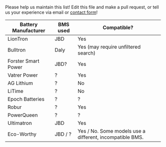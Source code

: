 Please help us maintain this list! Edit this file and make a pull request, or tell us your experience via email or [contact form](https://smartbmsutility.com/contact/)!

| Battery Manufacturer | BMS used | Compatible?                         |
|----------------------|----------|-------------------------------------|
| LionTron             | JBD      | Yes                                 |
| Bulltron             | Daly     | Yes (may require unfiltered search) |
| Forster Smart Power  | JBD?     | Yes                                 |
| Vatrer Power         | ?        | Yes                                 |
| AG Lithium           | ?        | No                                  |
| LiTime               | ?        | No                                  |
| Epoch Batteries      | ?        | ?                                   |
| Robur                | ?        | Yes                                 |
| PowerQueen           | ?        | ?                                   |
| Ultimatron           | JBD      | Yes                                 |
| Eco-Worthy           | JBD / ?  | Yes / No. Some models use a different, incompatible BMS. |
